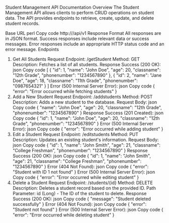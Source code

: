 Student Management API Documentation
Overview
The Student Management API allows clients to perform CRUD operations on student data. The API provides endpoints to retrieve, create, update, and delete student records.

Base URL
perl
Copy code
http://<your-server-domain>/api/v1
Response Format
All responses are in JSON format.
Success responses include relevant data or success messages.
Error responses include an appropriate HTTP status code and an error message.
Endpoints
1. Get All Students
Request
Endpoint: /getStudent
Method: GET
Description: Fetches a list of all students.
Response
Success (200 OK):
json
Copy code
[
    {
        "id": 1,
        "name": "John Doe",
        "age": 20,
        "classname": "12th Grade",
        "phonenumber": "1234567890"
    },
    {
        "id": 2,
        "name": "Jane Doe",
        "age": 18,
        "classname": "11th Grade",
        "phonenumber": "0987654321"
    }
]
Error (500 Internal Server Error):
json
Copy code
{
    "error": "Error occurred while fetching students"
}
2. Add a New Student
Request
Endpoint: /addstudents
Method: POST
Description: Adds a new student to the database.
Request Body:
json
Copy code
{
    "name": "John Doe",
    "age": 20,
    "classname": "12th Grade",
    "phonenumber": "1234567890"
}
Response
Success (201 Created):
json
Copy code
{
    "id": 1,
    "name": "John Doe",
    "age": 20,
    "classname": "12th Grade",
    "phonenumber": "1234567890"
}
Error (500 Internal Server Error):
json
Copy code
{
    "error": "Error occurred while adding student"
}
3. Edit a Student
Request
Endpoint: /editstudents
Method: PUT
Description: Updates an existing student's information.
Request Body:
json
Copy code
{
    "id": 1,
    "name": "John Smith",
    "age": 21,
    "classname": "College Freshman",
    "phonenumber": "1234567890"
}
Response
Success (200 OK):
json
Copy code
{
    "id": 1,
    "name": "John Smith",
    "age": 21,
    "classname": "College Freshman",
    "phonenumber": "1234567890"
}
Error (404 Not Found):
json
Copy code
{
    "error": "Student with ID 1 not found"
}
Error (500 Internal Server Error):
json
Copy code
{
    "error": "Error occurred while editing student"
}
4. Delete a Student
Request
Endpoint: /students/{id}
Method: DELETE
Description: Deletes a student record based on the provided ID.
Path Parameter:
id (Long) - The ID of the student to delete.
Response
Success (200 OK):
json
Copy code
{
    "message": "Student deleted successfully"
}
Error (404 Not Found):
json
Copy code
{
    "error": "Student not found"
}
Error (500 Internal Server Error):
json
Copy code
{
    "error": "Error occurred while deleting student"
}
